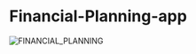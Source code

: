 # Financial-Planning-app
![FINANCIAL_PLANNING](https://user-images.githubusercontent.com/49373485/97719656-57f24a80-1aed-11eb-96cc-d35ea020cad0.gif)
